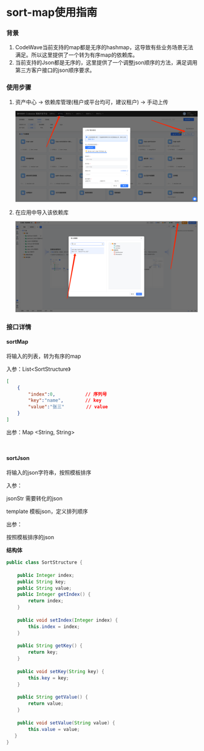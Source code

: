 # **sort-map使用指南**

### **背景**

1. CodeWave当前支持的map都是无序的hashmap，这导致有些业务场景无法满足。所以这里提供了一个转为有序map的依赖库。
2. 当前支持的Json都是无序的，这里提供了一个调整json顺序的方法，满足调用第三方客户接口的json顺序要求。

### 使用步骤
1. 资产中心 -> 依赖库管理(租户或平台均可，建议租户) -> 手动上传

   ![alt 属性文本](doc/images/上传依赖库.png)

2. 在应用中导入该依赖库

   ![alt 属性文本](doc/images/导入依赖库.png)

### **接口详情**

#### **sortMap**

将输入的列表，转为有序的map

入参：List<SortStructure》

```json
[
    {
        "index":0,           // 序列号
        "key":"name",        // key
        "value":"张三"        // value
    }
]
```

出参：Map <String, String>


<br>

#### **sortJson**

将输入的json字符串，按照模板排序

入参：

jsonStr    需要转化的json

template 模板json，定义排列顺序

出参：

按照模板排序的json

**结构体**

```java
public class SortStructure {

    public Integer index;    
    public String key;    
    public String value;    
    public Integer getIndex() {
        return index;    
    }

    public void setIndex(Integer index) {
        this.index = index;    
    }

    public String getKey() {
        return key;    
    }

    public void setKey(String key) {
        this.key = key;    
    }

    public String getValue() {
        return value;    
    }

    public void setValue(String value) {
        this.value = value;    
   }
}
```

